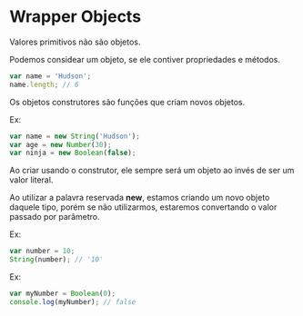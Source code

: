 # Wrapper Objects
Valores primitivos não são objetos.

Podemos considear um objeto, se ele contiver propriedades e métodos.

```javascript
var name = 'Hudson';
name.length; // 6
```

Os objetos construtores são funções que criam novos objetos.

Ex:
```javascript
var name = new String('Hudson');
var age = new Number(30);
var ninja = new Boolean(false);
```

Ao criar usando o construtor, ele sempre será um objeto ao invés de ser um valor literal.

Ao utilizar a palavra reservada **new**, estamos criando um novo objeto daquele tipo, porém se não utilizarmos, estaremos convertando o valor passado por parâmetro.

Ex:
```javascript
var number = 10;
String(number); // '10'
```

Ex:
````javascript
var myNumber = Boolean(0);
console.log(myNumber); // false
````
